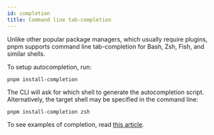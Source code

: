 ```yaml
---
id: completion
title: Command line tab-completion
---
```


Unlike other popular package managers, which usually require plugins, pnpm
supports command line tab-completion for Bash, Zsh, Fish, and similar shells.

To setup autocompletion, run:

```text
pnpm install-completion
```

The CLI will ask for which shell to generate the autocompletion script.
Alternatively, the target shell may be specified in the command line:

```text
pnpm install-completion zsh
```

To see examples of completion, read [this article].

[this article]: https://medium.com/pnpm/pnpm-v4-9-comes-with-command-completion-a411715260b4
